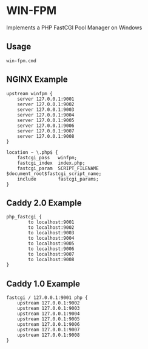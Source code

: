 # WIN-FPM
Implements a PHP FastCGI Pool Manager on Windows

## Usage

```
win-fpm.cmd
```

## NGINX Example

```
upstream winfpm {
    server 127.0.0.1:9001
    server 127.0.0.1:9002
    server 127.0.0.1:9003
    server 127.0.0.1:9004
    server 127.0.0.1:9005
    server 127.0.0.1:9006
    server 127.0.0.1:9007
    server 127.0.0.1:9008
}

location ~ \.php$ {
    fastcgi_pass   winfpm;
    fastcgi_index  index.php;
    fastcgi_param  SCRIPT_FILENAME  $document_root$fastcgi_script_name;
    include        fastcgi_params;
}
```

## Caddy 2.0 Example

```
php_fastcgi {
        to localhost:9001
        to localhost:9002
        to localhost:9003
        to localhost:9004
        to localhost:9005
        to localhost:9006
        to localhost:9007
        to localhost:9008
}
```

## Caddy 1.0 Example

```
fastcgi / 127.0.0.1:9001 php {
    upstream 127.0.0.1:9002
    upstream 127.0.0.1:9003
    upstream 127.0.0.1:9004
    upstream 127.0.0.1:9005
    upstream 127.0.0.1:9006
    upstream 127.0.0.1:9007
    upstream 127.0.0.1:9008
}
```